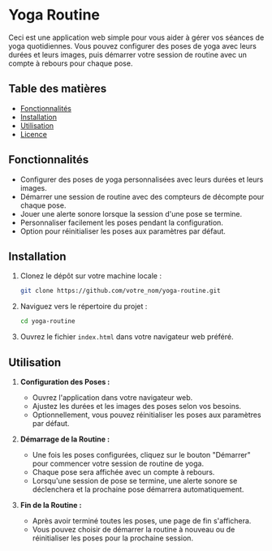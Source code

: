 # Yoga Routine

Ceci est une application web simple pour vous aider à gérer vos séances de yoga quotidiennes. Vous pouvez configurer des poses de yoga avec leurs durées et leurs images, puis démarrer votre session de routine avec un compte à rebours pour chaque pose.

## Table des matières

- [Fonctionnalités](#fonctionnalités)
- [Installation](#installation)
- [Utilisation](#utilisation)
- [Licence](#licence)

## Fonctionnalités

- Configurer des poses de yoga personnalisées avec leurs durées et leurs images.
- Démarrer une session de routine avec des compteurs de décompte pour chaque pose.
- Jouer une alerte sonore lorsque la session d'une pose se termine.
- Personnaliser facilement les poses pendant la configuration.
- Option pour réinitialiser les poses aux paramètres par défaut.

## Installation

1. Clonez le dépôt sur votre machine locale :

   ```bash
   git clone https://github.com/votre_nom/yoga-routine.git
   ```

2. Naviguez vers le répertoire du projet :

   ```bash
   cd yoga-routine
   ```

3. Ouvrez le fichier `index.html` dans votre navigateur web préféré.

## Utilisation

1. **Configuration des Poses :**

   - Ouvrez l'application dans votre navigateur web.
   - Ajustez les durées et les images des poses selon vos besoins.
   - Optionnellement, vous pouvez réinitialiser les poses aux paramètres par défaut.

2. **Démarrage de la Routine :**

   - Une fois les poses configurées, cliquez sur le bouton "Démarrer" pour commencer votre session de routine de yoga.
   - Chaque pose sera affichée avec un compte à rebours.
   - Lorsqu'une session de pose se termine, une alerte sonore se déclenchera et la prochaine pose démarrera automatiquement.

3. **Fin de la Routine :**
   - Après avoir terminé toutes les poses, une page de fin s'affichera.
   - Vous pouvez choisir de démarrer la routine à nouveau ou de réinitialiser les poses pour la prochaine session.
